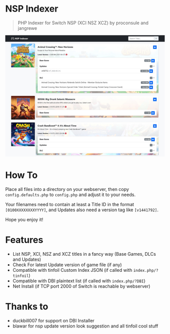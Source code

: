 # NSP Indexer
> PHP Indexer for Switch NSP (XCI NSZ XCZ) by proconsule and jangrewe

![Preview](docs/preview.jpg)

# How To

Place all files into a directory on your webserver, then copy `config.defaults.php` to `config.php` and adjust it to your needs.

Your filenames need to contain at least a Title ID in the format `[0100XXXXXXXXYYYY]`, and Updates also need a version tag like `[v1441792]`.

Hope you enjoy it!

# Features
- List NSP, XCI, NSZ and XCZ titles in a fancy way (Base Games, DLCs and Updates)
- Check For latest Update version of game file (if any)
- Compatible with tinfoil Custom Index JSON (if called with `index.php/?tinfoil`)
- Compatible with DBI plaintext list (if called with `index.php/?DBI`)
- Net Install (if TCP port 2000 of Switch is reachable by webserver)

# Thanks to
- duckbill007 for support on DBI Installer
- blawar for nsp update version look suggestion and all tinfoil cool stuff
